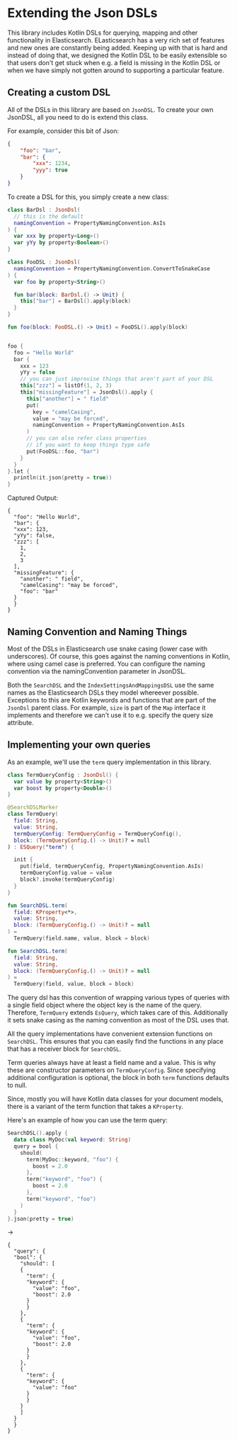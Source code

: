 # Extending the Json DSLs 

This library includes Kotlin DSLs for querying, mapping and other functionality in Elasticsearch. 
ELasticsearch has a very rich set of features and new ones are constantly being added. Keeping up with 
that is hard and instead of doing that, we designed the Kotlin DSL to be easily extensible so that users 
don't get stuck when e.g. a field is missing in the Kotlin DSL or when we have simply not gotten around
to supporting a particular feature.

## Creating a custom DSL

All of the DSLs in this library are based on `JsonDSL`. To create your own JsonDSL, 
all you need to do is extend this class.

For example, consider this bit of Json:

```json
{
    "foo": "bar",
    "bar": {
        "xxx": 1234,
        "yyy": true                    
    }
}
```

To create a DSL for this, you simply create a new class:

```kotlin
class BarDsl : JsonDsl(
  // this is the default
  namingConvention = PropertyNamingConvention.AsIs
) {
  var xxx by property<Long>()
  var yYy by property<Boolean>()
}

class FooDSL : JsonDsl(
  namingConvention = PropertyNamingConvention.ConvertToSnakeCase
) {
  var foo by property<String>()

  fun bar(block: BarDsl.() -> Unit) {
    this["bar"] = BarDsl().apply(block)
  }
}

fun foo(block: FooDSL.() -> Unit) = FooDSL().apply(block)


foo {
  foo = "Hello World"
  bar {
    xxx = 123
    yYy = false
    // you can just improvise things that aren't part of your DSL
    this["zzz"] = listOf(1, 2, 3)
    this["missingFeature"] = JsonDsl().apply {
      this["another"] = " field"
      put(
        key = "camelCasing",
        value = "may be forced",
        namingConvention = PropertyNamingConvention.AsIs
      )
      // you can also refer class properties
      // if you want to keep things type safe
      put(FooDSL::foo, "bar")
    }
  }
}.let {
  println(it.json(pretty = true))
}
```

Captured Output:

```
{
  "foo": "Hello World",
  "bar": {
  "xxx": 123,
  "yYy": false,
  "zzz": [
    1, 
    2, 
    3
  ],
  "missingFeature": {
    "another": " field",
    "camelCasing": "may be forced",
    "foo": "bar"
  }
  }
}

```

## Naming Convention and Naming Things

Most of the DSLs in Elasticsearch use snake casing (lower case with underscores). Of course, this goes
against the naming conventions in Kotlin, where using camel case is preferred. You can configure the naming
convention via the namingConvention parameter in JsonDSL.

Both the `SearchDSL` and the `IndexSettingsAndMappingsDSL` use the same names as the Elasticsearch DSLs 
they model whereever possible. Exceptions to this are Kotlin keywords and functions that are part of the 
`JsonDsl` parent class. For example, `size` is part of the `Map` interface it implements and therefore we 
can't use it to e.g. specify the query size attribute.

## Implementing your own queries

As an example, we'll use the `term` query implementation in this library.                       

```kotlin
class TermQueryConfig : JsonDsl() {
  var value by property<String>()
  var boost by property<Double>()
}

@SearchDSLMarker
class TermQuery(
  field: String,
  value: String,
  termQueryConfig: TermQueryConfig = TermQueryConfig(),
  block: (TermQueryConfig.() -> Unit)? = null
) : ESQuery("term") {

  init {
    put(field, termQueryConfig, PropertyNamingConvention.AsIs)
    termQueryConfig.value = value
    block?.invoke(termQueryConfig)
  }
}

fun SearchDSL.term(
  field: KProperty<*>,
  value: String,
  block: (TermQueryConfig.() -> Unit)? = null
) =
  TermQuery(field.name, value, block = block)

fun SearchDSL.term(
  field: String,
  value: String,
  block: (TermQueryConfig.() -> Unit)? = null
) =
  TermQuery(field, value, block = block)
```

The query dsl has this convention of wrapping various types of queries with a single 
field object where the object key is the name of the query. Therefore, `TermQuery` extends `EsQuery`, which
takes care of this. Additionally it sets snake casing as the naming convention as most of the DSL uses that.

All the query implementations have convenient extension functions on `SearchDSL`. This ensures that you
can easily find the functions in any place that has a receiver block for `SearchDSL`.

Term queries always have at least a field name and a value. This is why these are constructor 
parameters on `TermQueryConfig`. Since specifying additional configuration is optional, the block in both 
`term` functions defaults to null.
 
Since, mostly you will have Kotlin data classes for your document models, there is a variant of the term 
function that takes a `KProperty`.  
           
Here's an example of how you can use the term query:

```kotlin
SearchDSL().apply {
  data class MyDoc(val keyword: String)
  query = bool {
    should(
      term(MyDoc::keyword, "foo") {
        boost = 2.0
      },
      term("keyword", "foo") {
        boost = 2.0
      },
      term("keyword", "foo")
    )
  }
}.json(pretty = true)
```

->

```
{
  "query": {
  "bool": {
    "should": [
    {
      "term": {
      "keyword": {
        "value": "foo",
        "boost": 2.0
      }
      }
    }, 
    {
      "term": {
      "keyword": {
        "value": "foo",
        "boost": 2.0
      }
      }
    }, 
    {
      "term": {
      "keyword": {
        "value": "foo"
      }
      }
    }
    ]
  }
  }
}
```

